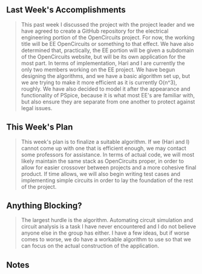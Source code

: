 ## Last Week's Accomplishments

> This past week I discussed the project with the project leader and we have 
agreed to create a GitHub repository for the electrical engineering 
portion of the OpenCircuits project.  For now, the working title will be 
EE OpenCircuits or something to that effect.  We have also determined that, 
practically, the EE portion will be given a subdomain of the OpenCircuits 
website, but will be its own application for the most part. In terms of
implementation, Hari and I are currently the only two members working on the EE
project.  We have begun designing the algorithms, and we have a basic
algorithm set up, but we are trying to make it more efficient as it is currently
O(n^3), roughly. We have also decided to model it after the appearance and 
functionality of PSpice, because it is what most EE's are familiar with, but
also ensure they are separate from one another to protect against legal issues.

## This Week's Plan

> This week's plan is to finalize a suitable algorithm.  If we (Hari and I) 
cannot come up with one that is efficient enough, we may contact some 
professors for assistance.  In terms of actual code, we will most likely 
maintain the same stack as OpenCircuits proper, in order to allow for easier 
crossover between projects and a more cohesive final product. If time allows, we
will also begin writing test cases and implementing simple circuits in order to
lay the foundation of the rest of the project.

## Anything Blocking?

>  The largest hurdle is the algorithm.  Automating circuit simulation and 
circuit analysis is a task I have never encountered and I do not believe anyone
else in the group has either. I have a few ideas, but if worse comes to worse, 
we do have a workable algorithm to use so that we can focus on the actual
construction of the application. 


## Notes

